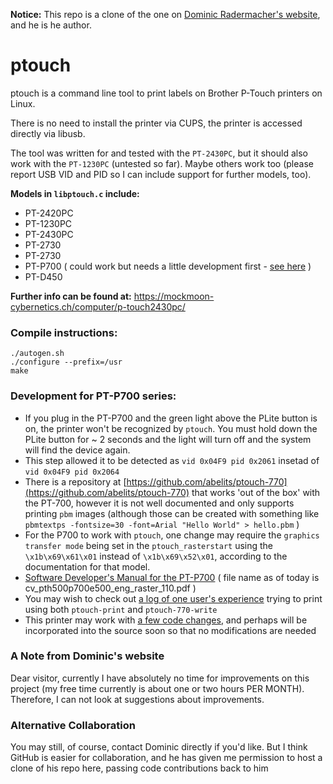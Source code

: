 **Notice:** This repo is a clone of the one on [Dominic Radermacher's website](https://mockmoon-cybernetics.ch/computer/p-touch2430pc/), and he is he author.


# ptouch

ptouch is a command line tool to print labels on Brother P-Touch
printers on Linux.

There is no need to install the printer via CUPS, the printer is accessed
directly via libusb.

The tool was written for and tested with the `PT-2430PC`, but it should also
work with the `PT-1230PC` (untested so far). Maybe others work too (please report USB VID and PID so I can include support for further models, too).

**Models in `libptouch.c` include:**

- PT-2420PC
- PT-1230PC
- PT-2430PC
- PT-2730
- PT-2730
- PT-P700 ( could work but needs a little development first - [see here](https://github.com/clarkewd/ptouch-print/issues/2) )
- PT-D450

**Further info can be found at:**
https://mockmoon-cybernetics.ch/computer/p-touch2430pc/

### Compile instructions:

    ./autogen.sh
    ./configure --prefix=/usr
    make


### Development for PT-P700 series:


- If you plug in the PT-P700 and the green light above the PLite button is on, the printer won't be recognized by `ptouch`. You must hold down the PLite button for ~ 2 seconds and the light will turn off and the system will find the device again.
- This step allowed it to be detected as `vid 0x04F9 pid 0x2061` insetad of `vid 0x04F9 pid 0x2064`
- There is a repository at [https://github.com/abelits/ptouch-770](https://github.com/abelits/ptouch-770) that works 'out of the box' with the PT-700, however it is not well documented and only supports printing `pbm` images (although those can be created with something like `pbmtextps -fontsize=30 -font=Arial "Hello World" > hello.pbm` )
- For the P700 to work with `ptouch`, one change may require the `graphics transfer mode` being set in the `ptouch_rasterstart` using the `\x1b\x69\x61\x01` instead of `\x1b\x69\x52\x01`, according to the documentation for that model.
- [Software Developer's Manual for the PT-P700](https://support.brother.com/g/b/manuallist.aspx?c=us&lang=en&prod=p700eus&flang=English&type3=437&type2=81) ( file name as of today is cv_pth500p700e500_eng_raster_110.pdf )
- You may wish to check out [a log of one user's experience](https://sites.google.com/site/tingox/brother_pt-p700) trying to print using both `ptouch-print` and `ptouch-770-write`
- This printer may work with [a few code changes](https://github.com/clarkewd/ptouch-print/issues/2), and perhaps will be incorporated into the source soon so that no modifications are needed


### A Note from Dominic's website

Dear visitor, currently I have absolutely no time for improvements on this
project (my free time currently is about one or two hours PER MONTH).
Therefore, I can not look at suggestions about improvements.

### Alternative Collaboration

You may still, of course, contact Dominic directly if you'd like. But I think GitHub is easier for collaboration, and he has given me permission to host a clone of his repo here, passing code contributions back to him

